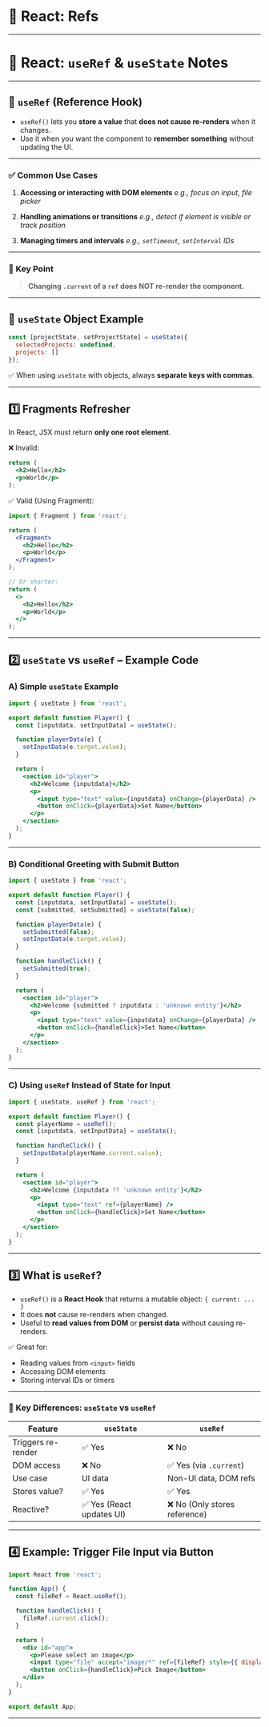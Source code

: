 # 🔁 React: Refs 

---

# 📌 React: `useRef` & `useState` Notes

---

## 🔁 `useRef` (Reference Hook)

* `useRef()` lets you **store a value** that **does not cause re-renders** when it changes.
* Use it when you want the component to **remember something** without updating the UI.

---

### ✅ Common Use Cases

1. **Accessing or interacting with DOM elements**
   *e.g., focus on input, file picker*

2. **Handling animations or transitions**
   *e.g., detect if element is visible or track position*

3. **Managing timers and intervals**
   *e.g., `setTimeout`, `setInterval` IDs*

---

### 🧠 Key Point

> **Changing `.current` of a `ref` does NOT re-render the component.**

---

## 🧱 `useState` Object Example

```js
const [projectState, setProjectState] = useState({
  selectedProjects: undefined,
  projects: []
});
```

✅ When using `useState` with objects, always **separate keys with commas**.



---

## 1️⃣ Fragments Refresher

In React, JSX must return **only one root element**.

❌ Invalid:

```jsx
return (
  <h2>Hello</h2>
  <p>World</p>
);
```

✅ Valid (Using Fragment):

```jsx
import { Fragment } from 'react';

return (
  <Fragment>
    <h2>Hello</h2>
    <p>World</p>
  </Fragment>
);

// Or shorter:
return (
  <>
    <h2>Hello</h2>
    <p>World</p>
  </>
);
```

---

## 2️⃣ `useState` vs `useRef` – Example Code

### A) Simple `useState` Example

```jsx
import { useState } from 'react';

export default function Player() {
  const [inputdata, setInputData] = useState();

  function playerData(e) {
    setInputData(e.target.value);
  }

  return (
    <section id="player">
      <h2>Welcome {inputdata}</h2>
      <p>
        <input type="text" value={inputdata} onChange={playerData} />
        <button onClick={playerData}>Set Name</button>
      </p>
    </section>
  );
}
```

---

### B) Conditional Greeting with Submit Button

```jsx
import { useState } from 'react';

export default function Player() {
  const [inputdata, setInputData] = useState();
  const [submitted, setSubmitted] = useState(false);

  function playerData(e) {
    setSubmitted(false);
    setInputData(e.target.value);
  }

  function handleClick() {
    setSubmitted(true);
  }

  return (
    <section id="player">
      <h2>Welcome {submitted ? inputdata : 'unknown entity'}</h2>
      <p>
        <input type="text" value={inputdata} onChange={playerData} />
        <button onClick={handleClick}>Set Name</button>
      </p>
    </section>
  );
}
```

---

### C) Using `useRef` Instead of State for Input

```jsx
import { useState, useRef } from 'react';

export default function Player() {
  const playerName = useRef();
  const [inputdata, setInputData] = useState();

  function handleClick() {
    setInputData(playerName.current.value);
  }

  return (
    <section id="player">
      <h2>Welcome {inputdata ?? 'unknown entity'}</h2>
      <p>
        <input type="text" ref={playerName} />
        <button onClick={handleClick}>Set Name</button>
      </p>
    </section>
  );
}
```

---

## 3️⃣ What is `useRef`?

- `useRef()` is a **React Hook** that returns a mutable object: `{ current: ... }`
- It does **not** cause re-renders when changed.
- Useful to **read values from DOM** or **persist data** without causing re-renders.

✅ Great for:
- Reading values from `<input>` fields
- Accessing DOM elements
- Storing interval IDs or timers

---

### 🧠 Key Differences: `useState` vs `useRef`

| Feature            | `useState`                           | `useRef`                              |
|--------------------|---------------------------------------|----------------------------------------|
| Triggers re-render | ✅ Yes                                | ❌ No                                  |
| DOM access         | ❌ No                                | ✅ Yes (via `.current`)               |
| Use case           | UI data                              | Non-UI data, DOM refs                 |
| Stores value?      | ✅ Yes                                | ✅ Yes                                 |
| Reactive?          | ✅ Yes (React updates UI)            | ❌ No (Only stores reference)         |

---

## 4️⃣ Example: Trigger File Input via Button

```jsx
import React from 'react';

function App() {
  const fileRef = React.useRef();

  function handleClick() {
    fileRef.current.click();
  }

  return (
    <div id="app">
      <p>Please select an image</p>
      <input type="file" accept="image/*" ref={fileRef} style={{ display: 'none' }} />
      <button onClick={handleClick}>Pick Image</button>
    </div>
  );
}

export default App;
```

---

